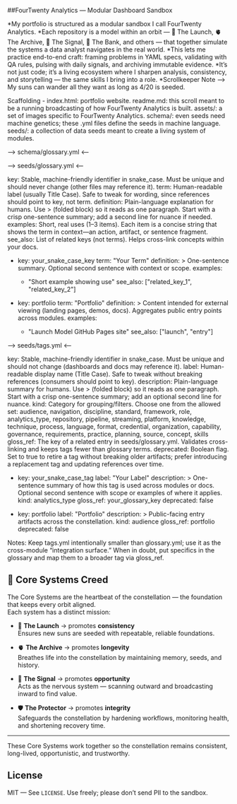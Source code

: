 ##FourTwenty Analytics — Modular Dashboard Sandbox

*My portfolio is structured as a modular sandbox I call FourTwenty Analytics. 
*Each repository is a model within an orbit — 🚀 The Launch, 🫀 The Archive, 📡 The Signal, 🏦 The Bank, and others — that together 
simulate the systems a data analyst navigates in the real world. 
*This lets me practice end-to-end craft: framing problems in YAML specs, validating with QA rules, pulsing with daily signals, 
and archiving immutable evidence. 
*It’s not just code; it’s a living ecosystem where I sharpen analysis, consistency, and storytelling — the same skills I bring into a role.
*Scrollkeeper Note --> My suns can wander all they want as long as 4/20 is seeded.

Scaffolding -
index.html:  portfolio website.
readme.md:  this scroll meant to be a running broadcasting of how FourTwenty Analytics is built.
assets/:  a set of images specific to FourTwenty Analytics.
schema/: even seeds need machine genetics; these .yml files define the seeds in machine language.
seeds/: a collection of data seeds meant to create a living system of modules.

--> schema/glossary.yml <--

--> seeds/glossary.yml <--

key: Stable, machine-friendly identifier in snake_case. Must be unique and should never change (other files may reference it).
term: Human-readable label (usually Title Case). Safe to tweak for wording, since references should point to key, not term.
definition: Plain-language explanation for humans. Use > (folded block) so it reads as one paragraph. Start with a crisp one-sentence summary; add a second line for nuance if needed.
examples: Short, real uses (1–3 items). Each item is a concise string that shows the term in context—an action, artifact, or sentence fragment.
see_also: List of related keys (not terms). Helps cross-link concepts within your docs.

- key: your_snake_case_key
  term: "Your Term"
  definition: >
    One-sentence summary.
    Optional second sentence with context or scope.
  examples:
    - "Short example showing use"
  see_also: ["related_key_1", "related_key_2"]

- key: portfolio
  term: "Portfolio"
  definition: >
    Content intended for external viewing (landing pages, demos, docs).
    Aggregates public entry points across modules.
  examples:
    - "Launch Model GitHub Pages site"
  see_also: ["launch", "entry"]

--> seeds/tags.yml <--

key: Stable, machine-friendly identifier in snake_case. Must be unique and should not change (dashboards and docs may reference it).
label: Human-readable display name (Title Case). Safe to tweak without breaking references (consumers should point to key).
description: Plain-language summary for humans. Use > (folded block) so it reads as one paragraph. Start with a crisp one-sentence summary; add an optional second line for nuance.
kind: Category for grouping/filters. Choose one from the allowed set:
audience, navigation, discipline, standard, framework, role, analytics_type, repository, pipeline, streaming, platform, knowledge, technique, process, language, format, credential, organization, capability, governance, requirements, practice, planning, source, concept, skills
gloss_ref: The key of a related entry in seeds/glossary.yml. Validates cross-linking and keeps tags fewer than glossary terms.
deprecated: Boolean flag. Set to true to retire a tag without breaking older artifacts; prefer introducing a replacement tag and updating references over time.

- key: your_snake_case_tag
  label: "Your Label"
  description: >
    One-sentence summary of how this tag is used across modules or docs.
    Optional second sentence with scope or examples of where it applies.
  kind: analytics_type
  gloss_ref: your_glossary_key
  deprecated: false

- key: portfolio
  label: "Portfolio"
  description: >
    Public-facing entry artifacts across the constellation.
  kind: audience
  gloss_ref: portfolio
  deprecated: false

Notes: Keep tags.yml intentionally smaller than glossary.yml; use it as the cross-module “integration surface.” When in doubt, put specifics in the glossary and map them to a broader tag via gloss_ref.

<!-- SIGNAL:START
id: 2025-09-04-hub-learns-workflows
ts_utc: 2025-09-04T20:00:00Z
title: "Learned GitHub Workflows — hub now syncs seeds"
summary: >
  I learned GitHub Actions and wired a hub → constellation seed sync.
  Editing anything under `seeds/**` in the hub now opens PRs across module repos
  with updated seeds. The Archive pulses read the merged changes, and The Signal
  can harvest these broadcasts into a feed.
tags: [learning, github-actions, workflows, seeds, sync, ci, hub]
links:
  - label: "Sync Seeds workflow (hub)"
    url: "https://github.com/zbreeden/FourTwentyAnalytics/actions/workflows/sync_seeds.yml"
  - label: "seedset.yml"
    url: "https://github.com/zbreeden/FourTwentyAnalytics/blob/main/seeds/seedset.yml"
  - label: "registry.yml"
    url: "https://github.com/zbreeden/FourTwentyAnalytics/blob/main/seeds/registry.yml"
  - label: "sync_seeds.py"
    url: "https://github.com/zbreeden/FourTwentyAnalytics/blob/main/scripts/sync_seeds.py"
SIGNAL:END -->

## 🌌 Core Systems Creed

The Core Systems are the heartbeat of the constellation — the foundation that keeps every orbit aligned.  
Each system has a distinct mission:

- 🚀 **The Launch** → promotes **consistency**  
  Ensures new suns are seeded with repeatable, reliable foundations.

- 🫀 **The Archive** → promotes **longevity**  
  Breathes life into the constellation by maintaining memory, seeds, and history.

- 📡 **The Signal** → promotes **opportunity**  
  Acts as the nervous system — scanning outward and broadcasting inward to find value.

- 🛡️ **The Protector** → promotes **integrity**  
  Safeguards the constellation by hardening workflows, monitoring health, and shortening recovery time.

---

These Core Systems work together so the constellation remains consistent, long-lived, opportunistic, and trustworthy.

## License

MIT — See `LICENSE`. Use freely; please don’t send PII to the sandbox.
